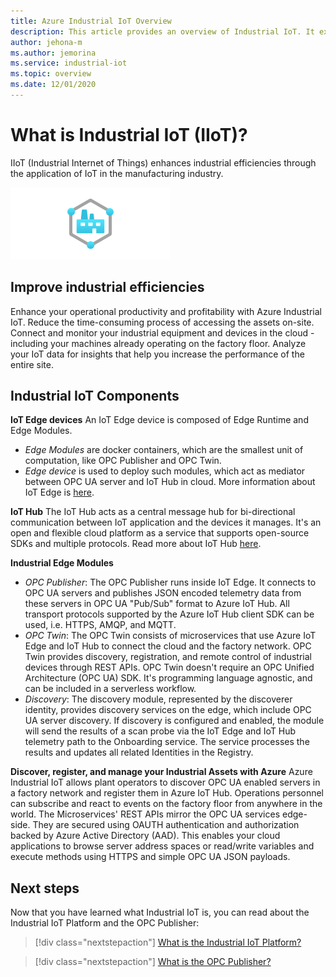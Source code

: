 ```yaml
---
title: Azure Industrial IoT Overview
description: This article provides an overview of Industrial IoT. It explains the shop floor connectivity and security components in IIoT.
author: jehona-m
ms.author: jemorina
ms.service: industrial-iot
ms.topic: overview
ms.date: 12/01/2020
---
```


# What is Industrial IoT (IIoT)?

IIoT (Industrial Internet of Things) enhances industrial efficiencies through the application of IoT in the manufacturing industry.

![Industrial Iot](media/overview-what-is-Industrial-IoT/02359-Marketplace-255px.png)

## Improve industrial efficiencies
Enhance your operational productivity and profitability with Azure Industrial IoT. Reduce the time-consuming process of accessing the assets on-site. Connect and monitor your industrial equipment and devices in the cloud - including your machines already operating on the factory floor. Analyze your IoT data for insights that help you increase the performance of the entire site.

## Industrial IoT Components

**IoT Edge devices**
An IoT Edge device is composed of Edge Runtime and Edge Modules. 
- *Edge Modules* are docker containers, which are the smallest unit of computation, like OPC Publisher and OPC Twin. 
- *Edge device* is used to deploy such modules, which act as mediator between OPC UA server and IoT Hub in cloud. More information about IoT Edge is [here](https://azure.microsoft.com/en-us/services/iot-edge/).

**IoT Hub** 
The IoT Hub acts as a central message hub for bi-directional communication between IoT application and the devices it manages. It's an open and flexible cloud platform as a service that supports open-source SDKs and multiple protocols. Read more about IoT Hub [here](https://azure.microsoft.com/en-us/services/iot-hub/).

**Industrial Edge Modules**
- *OPC Publisher*: The OPC Publisher runs inside IoT Edge. It connects to OPC UA servers and publishes JSON encoded telemetry data from these servers in OPC UA "Pub/Sub" format to Azure IoT Hub. All transport protocols supported by the Azure IoT Hub client SDK can be used, i.e. HTTPS, AMQP, and MQTT.
- *OPC Twin*: The OPC Twin consists of microservices that use Azure IoT Edge and IoT Hub to connect the cloud and the factory network. OPC Twin provides discovery, registration, and remote control of industrial devices through REST APIs. OPC Twin doesn't require an OPC Unified Architecture (OPC UA) SDK. It's programming language agnostic, and can be included in a serverless workflow.
- *Discovery*: The discovery module, represented by the discoverer identity, provides discovery services on the edge, which include OPC UA server discovery. If discovery is configured and enabled, the module will send the results of a scan probe via the IoT Edge and IoT Hub telemetry path to the Onboarding service. The service processes the results and updates all related Identities in the Registry.


**Discover, register, and manage your Industrial Assets with Azure**
Azure Industrial IoT allows plant operators to discover OPC UA enabled servers in a factory network and register them in Azure IoT Hub. Operations personnel can subscribe and react to events on the factory floor from anywhere in the world. The Microservices' REST APIs mirror the OPC UA services edge-side. They are secured using OAUTH authentication and authorization backed by Azure Active Directory (AAD). This enables your cloud applications to browse server address spaces or read/write variables and execute methods using HTTPS and simple OPC UA JSON payloads.

## Next steps
Now that you have learned what Industrial IoT is, you can read about the Industrial IoT Platform and the OPC Publisher:

> [!div class="nextstepaction"]
> [What is the Industrial IoT Platform?](overview-what-is-Industrial-IoT-Platform.md)

> [!div class="nextstepaction"]
> [What is the OPC Publisher?](overview-what-is-OPC-Publisher.md)